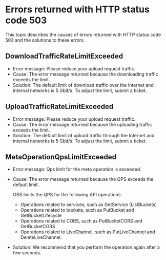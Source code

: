 # Errors returned with HTTP status code 503

This topic describes the causes of errors returned with HTTP status code 503 and the solutions to these errors.

## DownloadTrafficRateLimitExceeded

-   Error message: Please reduce your upload request traffic.
-   Cause: The error message returned because the downloading traffic exceeds the limit.
-   Solution: The default limit of download traffic over the Internet and internal networks is 5 Gbit/s. To adjust the limit, submit a ticket.

## UploadTrafficRateLimitExceeded

-   Error message: Please reduce your upload request traffic.
-   Cause: The error message returned because the uploading traffic exceeds the limit.
-   Solution: The default limit of upload traffic through the Internet and internal networks is 5 Gbit/s. To adjust the limit, submit a ticket.

## MetaOperationQpsLimitExceeded

-   Error message: Qps limit for the meta operation is exceeded.
-   Cause: The error message returned because the QPS exceeds the default limit.

    OSS limits the QPS for the following API operations:

    -   Operations related to services, such as GetService \(ListBuckets\)
    -   Operations related to buckets, such as PutBucket and GetBucketLifecycle
    -   Operations related to CORS, such as PutBucketCORS and GetBucketCORS
    -   Operations related to LiveChannel, such as PutLiveChannel and DeleteLiveChannel.
-   Solution: We recommend that you perform the operation again after a few seconds.

